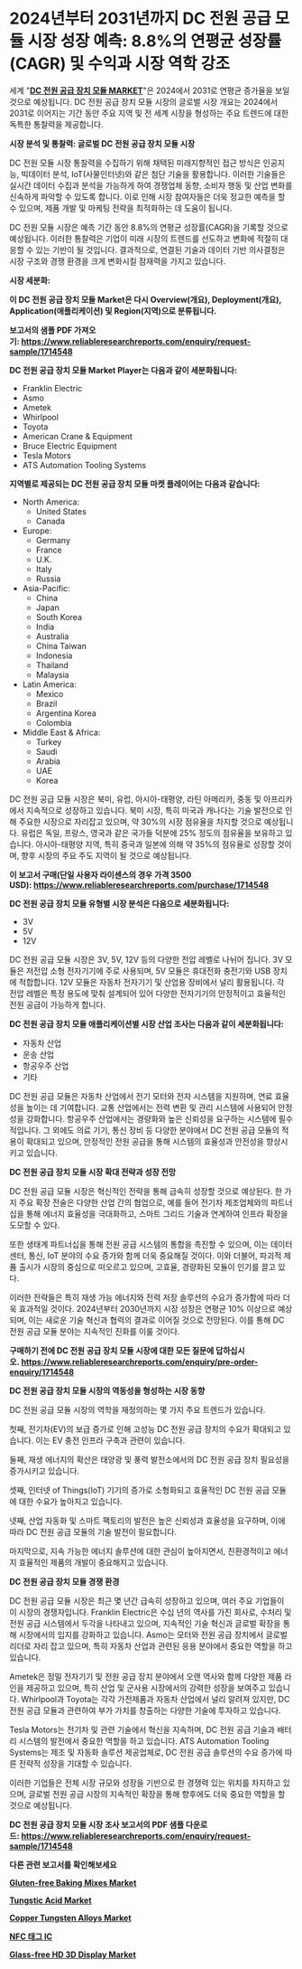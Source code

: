 <p><h1>2024년부터 2031년까지 DC 전원 공급 모듈 시장 성장 예측: 8.8%의 연평균 성장률(CAGR) 및 수익과 시장 역학 강조</h1></p><p>세계 "<strong><a href="https://www.reliableresearchreports.com/dc-power-supply-module-r1714548?utm_campaign=105&utm_medium=8&utm_source=Github&utm_content=ia&utm_term=17122024&utm_id=dc-power-supply-module">DC 전원 공급 장치 모듈 MARKET</a></strong>"은 2024에서 2031로 연평균 증가율을 보일 것으로 예상됩니다. DC 전원 공급 장치 모듈 시장의 글로벌 시장 개요는 2024에서 2031로 이어지는 기간 동안 주요 지역 및 전 세계 시장을 형성하는 주요 트렌드에 대한 독특한 통찰력을 제공합니다.</p>
<p><strong>시장 분석 및 통찰력: 글로벌 DC 전원 공급 장치 모듈 시장</strong></p>
<p><p>DC 전원 모듈 시장 통찰력을 수집하기 위해 채택된 미래지향적인 접근 방식은 인공지능, 빅데이터 분석, IoT(사물인터넷)와 같은 첨단 기술을 활용합니다. 이러한 기술들은 실시간 데이터 수집과 분석을 가능하게 하여 경쟁업체 동향, 소비자 행동 및 산업 변화를 신속하게 파악할 수 있도록 합니다. 이로 인해 시장 참여자들은 더욱 정교한 예측을 할 수 있으며, 제품 개발 및 마케팅 전략을 최적화하는 데 도움이 됩니다. </p><p>DC 전원 모듈 시장은 예측 기간 동안 8.8%의 연평균 성장률(CAGR)을 기록할 것으로 예상됩니다. 이러한 통찰력은 기업이 미래 시장의 트렌드를 선도하고 변화에 적절히 대응할 수 있는 기반이 될 것입니다. 결과적으로, 연결된 기술과 데이터 기반 의사결정은 시장 구조와 경쟁 환경을 크게 변화시킬 잠재력을 가지고 있습니다.</p><a href="%7CAUTHORITHY_DOMAIN_URL%7C?utm_campaign=105&utm_medium=8&utm_source=Github&utm_content=ia&utm_term=17122024&utm_id=dc-power-supply-module"></a></p>
<p><strong>시장 세분화:</strong></p>
<p><strong>이 DC 전원 공급 장치 모듈 Market은 다시 Overview(개요), Deployment(개요), Application(애플리케이션) 및 Region(지역)으로 분류됩니다.</strong></p>
<p><strong>보고서의 샘플 PDF 가져오기:&nbsp;<a href="https://www.reliableresearchreports.com/enquiry/request-sample/1714548?utm_campaign=105&utm_medium=8&utm_source=Github&utm_content=ia&utm_term=17122024&utm_id=dc-power-supply-module">https://www.reliableresearchreports.com/enquiry/request-sample/1714548</a></strong><strong></strong></p>
<p><strong>DC 전원 공급 장치 모듈 Market Player는 다음과 같이 세분화됩니다:</strong></p>
<p><ul><li>Franklin Electric</li><li>Asmo</li><li>Ametek</li><li>Whirlpool</li><li>Toyota</li><li>American Crane & Equipment</li><li>Bruce Electric Equipment</li><li>Tesla Motors</li><li>ATS Automation Tooling Systems</li></ul></p>
<p><strong>지역별로 제공되는 DC 전원 공급 장치 모듈 마켓 플레이어는 다음과 같습니다:</strong></p>
<p><ul>
    <li>
        North America:
        <ul>
            <li>United States</li>
            <li>Canada</li>
        </ul>
    </li>
    <li>
        Europe:
        <ul>
            <li>Germany</li>
            <li>France</li>
            <li>U.K.</li>
            <li>Italy</li>
            <li>Russia</li>
        </ul>
    </li>
    <li>
        Asia-Pacific:
        <ul>
            <li>China</li>
            <li>Japan</li>
            <li>South Korea</li>
            <li>India</li>
            <li>Australia</li>
            <li>China Taiwan</li>
            <li>Indonesia</li>
            <li>Thailand</li>
            <li>Malaysia</li>
        </ul>
    </li>
    <li>
        Latin America:
        <ul>
            <li>Mexico</li>
            <li>Brazil</li>
            <li>Argentina Korea</li>
            <li>Colombia</li>
        </ul>
    </li>
    <li>
        Middle East & Africa:
        <ul>
            <li>Turkey</li>
            <li>Saudi</li>
            <li>Arabia</li>
            <li>UAE</li>
            <li>Korea</li>
        </ul>
    </li>
    </ul></p>
<p><p>DC 전원 공급 모듈 시장은 북미, 유럽, 아시아-태평양, 라틴 아메리카, 중동 및 아프리카에서 지속적으로 성장하고 있습니다. 북미 시장, 특히 미국과 캐나다는 기술 발전으로 인해 주요한 시장으로 자리잡고 있으며, 약 30%의 시장 점유율을 차지할 것으로 예상됩니다. 유럽은 독일, 프랑스, 영국과 같은 국가들 덕분에 25% 정도의 점유율을 보유하고 있습니다. 아시아-태평양 지역, 특히 중국과 일본에 의해 약 35%의 점유율로 성장할 것이며, 향후 시장의 주요 주도 지역이 될 것으로 예상됩니다.</p></p>
<p><strong>이 보고서 구매(단일 사용자 라이센스의 경우 가격 3500 USD):&nbsp;<a href="https://www.reliableresearchreports.com/purchase/1714548?utm_campaign=105&utm_medium=8&utm_source=Github&utm_content=ia&utm_term=17122024&utm_id=dc-power-supply-module">https://www.reliableresearchreports.com/purchase/1714548</a></strong></p>
<p><strong>DC 전원 공급 장치 모듈 유형별 시장 분석은 다음으로 세분화됩니다:</strong></p>
<p><ul><li>3V</li><li>5V</li><li>12V</li></ul></p>
<p><p>DC 전원 공급 모듈 시장은 3V, 5V, 12V 등의 다양한 전압 레벨로 나뉘어 집니다. 3V 모듈은 저전압 소형 전자기기에 주로 사용되며, 5V 모듈은 휴대전화 충전기와 USB 장치에 적합합니다. 12V 모듈은 자동차 전자기기 및 산업용 장비에서 널리 활용됩니다. 각 전압 레벨은 특정 용도에 맞춰 설계되어 있어 다양한 전자기기의 안정적이고 효율적인 전원 공급이 가능하게 합니다.</p></p>
<p><strong>DC 전원 공급 장치 모듈 애플리케이션별 시장 산업 조사는 다음과 같이 세분화됩니다:</strong></p>
<p><ul><li>자동차 산업</li><li>운송 산업</li><li>항공우주 산업</li><li>기타</li></ul></p>
<p><p>DC 전원 공급 모듈은 자동차 산업에서 전기 모터와 전자 시스템을 지원하며, 연료 효율성을 높이는 데 기여합니다. 교통 산업에서는 전력 변환 및 관리 시스템에 사용되어 안정성을 강화합니다. 항공우주 산업에서는 경량화와 높은 신뢰성을 요구하는 시스템에 필수적입니다. 그 외에도 의료 기기, 통신 장비 등 다양한 분야에서 DC 전원 공급 모듈의 적용이 확대되고 있으며, 안정적인 전원 공급을 통해 시스템의 효율성과 안전성을 향상시키고 있습니다.</p></p>
<p><strong>DC 전원 공급 장치 모듈 시장 확대 전략과 성장 전망</strong></p>
<p><p>DC 전원 공급 모듈 시장은 혁신적인 전략을 통해 급속히 성장할 것으로 예상된다. 한 가지 주요 확장 전술은 다양한 산업 간의 협업으로, 예를 들어 전기차 제조업체와의 파트너십을 통해 에너지 효율성을 극대화하고, 스마트 그리드 기술과 연계하여 인프라 확장을 도모할 수 있다. </p><p>또한 생태계 파트너십을 통해 전원 공급 시스템의 통합을 촉진할 수 있으며, 이는 데이터 센터, 통신, IoT 분야의 수요 증가와 함께 더욱 중요해질 것이다. 이와 더불어, 파괴적 제품 출시가 시장의 중심으로 떠오르고 있으며, 고효율, 경량화된 모듈이 인기를 끌고 있다. </p><p>이러한 전략들은 특히 재생 가능 에너지와 전력 저장 솔루션의 수요가 증가함에 따라 더욱 효과적일 것이다. 2024년부터 2030년까지 시장 성장은 연평균 10% 이상으로 예상되며, 이는 새로운 기술 혁신과 협력의 결과로 이어질 것으로 전망된다. 이를 통해 DC 전원 공급 모듈 분야는 지속적인 진화를 이룰 것이다.</p></p>
<p><strong>구매하기 전에 DC 전원 공급 장치 모듈 시장에 대한 모든 질문에 답하십시오.&nbsp;<a href="https://www.reliableresearchreports.com/enquiry/pre-order-enquiry/1714548?utm_campaign=105&utm_medium=8&utm_source=Github&utm_content=ia&utm_term=17122024&utm_id=dc-power-supply-module">https://www.reliableresearchreports.com/enquiry/pre-order-enquiry/1714548</a></strong><strong></strong></p>
<p><strong>DC 전원 공급 장치 모듈 시장의 역동성을 형성하는 시장 동향</strong></p>
<p><p>DC 전원 공급 모듈 시장의 역학을 재정의하는 몇 가지 주요 트렌드가 있습니다. </p><p>첫째, 전기차(EV)의 보급 증가로 인해 고성능 DC 전원 공급 장치의 수요가 확대되고 있습니다. 이는 EV 충전 인프라 구축과 관련이 있습니다. </p><p>둘째, 재생 에너지의 확산은 태양광 및 풍력 발전소에서의 DC 전원 공급 장치 필요성을 증가시키고 있습니다. </p><p>셋째, 인터넷 of Things(IoT) 기기의 증가로 소형화되고 효율적인 DC 전원 공급 모듈에 대한 수요가 높아지고 있습니다. </p><p>넷째, 산업 자동화 및 스마트 팩토리의 발전은 높은 신뢰성과 효율성을 요구하며, 이에 따라 DC 전원 공급 모듈의 기술 발전이 필요합니다. </p><p>마지막으로, 지속 가능한 에너지 솔루션에 대한 관심이 높아지면서, 친환경적이고 에너지 효율적인 제품의 개발이 중요해지고 있습니다.</p></p>
<p><strong>DC 전원 공급 장치 모듈 경쟁 환경</strong></p>
<p><p>DC 전원 공급 모듈 시장은 최근 몇 년간 급속히 성장하고 있으며, 여러 주요 기업들이 이 시장의 경쟁자입니다. Franklin Electric은 수십 년의 역사를 가진 회사로, 수처리 및 전원 공급 시스템에서 두각을 나타내고 있으며, 지속적인 기술 혁신과 글로벌 확장을 통해 시장에서의 입지를 강화하고 있습니다. Asmo는 모터와 전원 공급 장치에서 글로벌 리더로 자리 잡고 있으며, 특히 자동차 산업과 관련된 응용 분야에서 중요한 역할을 하고 있습니다.</p><p>Ametek은 정밀 전자기기 및 전원 공급 장치 분야에서 오랜 역사와 함께 다양한 제품 라인을 제공하고 있으며, 특히 산업 및 군사용 시장에서의 강력한 성장을 보여주고 있습니다. Whirlpool과 Toyota는 각각 가전제품과 자동차 산업에서 널리 알려져 있지만, DC 전원 공급 모듈과 관련하여 부가 가치를 창출하는 다양한 기술에 투자하고 있습니다.</p><p>Tesla Motors는 전기차 및 관련 기술에서 혁신을 지속하며, DC 전원 공급 기술과 배터리 시스템의 발전에서 중요한 역할을 하고 있습니다. ATS Automation Tooling Systems는 제조 및 자동화 솔루션 제공업체로, DC 전원 공급 솔루션의 수요 증가에 따른 전략적 성장을 기대할 수 있습니다.</p><p>이러한 기업들은 전체 시장 규모와 성장을 기반으로 한 경쟁력 있는 위치를 차지하고 있으며, 글로벌 전원 공급 시장의 지속적인 확장을 통해 향후에도 더욱 중요한 역할을 할 것으로 예상됩니다.</p></p>
<p><strong>DC 전원 공급 장치 모듈 시장 조사 보고서의 PDF 샘플 다운로드:&nbsp;<a href="https://www.reliableresearchreports.com/enquiry/request-sample/1714548?utm_campaign=105&utm_medium=8&utm_source=Github&utm_content=ia&utm_term=17122024&utm_id=dc-power-supply-module">https://www.reliableresearchreports.com/enquiry/request-sample/1714548</a></strong></p>
<p><strong></strong></p>
<p><strong></strong></p>
<p><strong></strong></p>
<p><strong></strong></p>
<p><strong>다른 관련 보고서를 확인해보세요</strong></p>
<p><strong><p><a href="https://www.linkedin.com/pulse/gluten-free-baking-mixes-industry-report-market-share-rzjaf?utm_campaign=105&utm_medium=8&utm_source=Github&utm_content=ia&utm_term=17122024&utm_id=dc-power-supply-module">Gluten-free Baking Mixes Market</a></p><p><a href="https://github.com/arionmp/Market-Research-Report-List-5/blob/main/tungstic-acid-market.md?utm_campaign=105&utm_medium=8&utm_source=Github&utm_content=ia&utm_term=17122024&utm_id=dc-power-supply-module">Tungstic Acid Market</a></p><p><a href="https://github.com/luckyshygirl/Market-Research-Report-List-7/blob/main/copper-tungsten-alloys-market.md?utm_campaign=105&utm_medium=8&utm_source=Github&utm_content=ia&utm_term=17122024&utm_id=dc-power-supply-module">Copper Tungsten Alloys Market</a></p><p><a href="https://github.com/laholand/Market-Research-Report-List-6/blob/main/567985427841.md?utm_campaign=105&utm_medium=8&utm_source=Github&utm_content=ia&utm_term=17122024&utm_id=dc-power-supply-module">NFC 태그 IC</a></p><p><a href="https://www.linkedin.com/pulse/glass-free-hd-3d-display-market-size-revenue-trend-analysis-v7fie?utm_campaign=105&utm_medium=8&utm_source=Github&utm_content=ia&utm_term=17122024&utm_id=dc-power-supply-module">Glass-free HD 3D Display Market</a></p></strong></p>